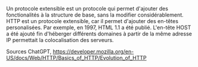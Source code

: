 Un protocole extensible est un protocole qui permet d'ajouter des fonctionalités à la structure de base, sans la modifier considérablement.
HTTP est un protocole extensible, car il permet d'ajouter des en-têtes personalisées. Par exemple, en 1997, HTML 1.1 a été publié. L'en-tête HOST a été ajouté fin d'héberger différents domaines à partir de la même adresse IP permettait la colocalisation des serveurs.

Sources ChatGPT, https://developer.mozilla.org/en-US/docs/Web/HTTP/Basics_of_HTTP/Evolution_of_HTTP
